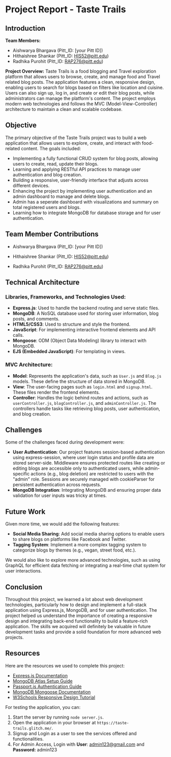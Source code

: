 # Project Report - Taste Trails

## Introduction

**Team Members:**
- Aishwarya Bhargava (Pitt_ID: [your Pitt ID])
- Hithaishree Shankar (Pitt_ID: HIS52@pitt.edu)
- Radhika Purohit (Pitt_ID: RAP276@pitt.edu)

**Project Overview:**
Taste Trails is a food blogging and Travel exploration platform that allows users to browse, create, and manage food and Travel related blog posts. The application features a clean, responsive design, enabling users to search for blogs based on filters like location and cuisine. Users can also sign up, log in, and create or edit their blog posts, while administrators can manage the platform's content. The project employs modern web technologies and follows the MVC (Model-View-Controller) architecture to maintain a clean and scalable codebase.

## Objective

The primary objective of the Taste Trails project was to build a web application that allows users to explore, create, and interact with food-related content. The goals included:
- Implementing a fully functional CRUD system for blog posts, allowing users to create, read, update their blogs.
- Learning and applying RESTful API practices to manage user authentication and blog creation.
- Building a responsive, user-friendly interface that adjusts across different devices.
- Enhancing the project by implementing user authentication and an admin dashboard to manage and delete blogs.
- Admin has a seperate dashboard with visualizations and summary on total registered users and blogs.
- Learning how to integrate MongoDB for database storage and for user authentication.

## Team Member Contributions

- Aishwarya Bhargava (Pitt_ID: [your Pitt ID])

- Hithaishree Shankar (Pitt_ID: HIS52@pitt.edu)

- Radhika Purohit (Pitt_ID: RAP276@pitt.edu)
  

## Technical Architecture

### Libraries, Frameworks, and Technologies Used:
- **Express.js**: Used to handle the backend routing and serve static files.
- **MongoDB**: A NoSQL database used for storing user information, blog posts, and comments.
- **HTML5/CSS3**: Used to structure and style the frontend.
- **JavaScript**: For implementing interactive frontend elements and API calls.
- **Mongoose**: ODM (Object Data Modeling) library to interact with MongoDB.
- **EJS (Embedded JavaScript)**: For templating in views.

### MVC Architecture:
- **Model**: Represents the application's data, such as `User.js` and `Blog.js` models. These define the structure of data stored in MongoDB.
- **View**: The user-facing pages such as `login.html` and `signup.html`. These files render the frontend elements.
- **Controller**: Handles the logic behind routes and actions, such as `userController.js`, `blogController.js`, and `adminController.js`. The controllers handle tasks like retrieving blog posts, user authentication, and blog creation.

## Challenges

Some of the challenges faced during development were:
- **User Authentication**: Our project features session-based authentication using express-session, where user login status and profile data are stored server-side. Middleware ensures protected routes like creating or editing blogs are accessible only to authenticated users, while admin-specific actions (e.g., blog deletion) are restricted to users with the "admin" role. Sessions are securely managed with cookieParser for persistent authentication across requests.
- **MongoDB Integration**: Integrating MongoDB and ensuring proper data validation for user inputs was tricky at times.

## Future Work

Given more time, we would add the following features:
- **Social Media Sharing**: Add social media sharing options to enable users to share blogs on platforms like Facebook and Twitter.
- **Tagging System**: Implement a more complex tagging system to categorize blogs by themes (e.g., vegan, street food, etc.).

We would also like to explore more advanced technologies, such as using GraphQL for efficient data fetching or integrating a real-time chat system for user interactions.

## Conclusion

Throughout this project, we learned a lot about web development technologies, particularly how to design and implement a full-stack application using Express.js, MongoDB, and  for user authentication. The project helped us understand the importance of creating a responsive design and integrating back-end functionality to build a feature-rich application. The skills we acquired will definitely be valuable in future development tasks and provide a solid foundation for more advanced web projects.

## Resources

Here are the resources we used to complete this project:
- [Express.js Documentation](https://expressjs.com/)
- [MongoDB Atlas Setup Guide](https://www.mongodb.com/cloud/atlas)
- [Passport.js Authentication Guide](http://www.passportjs.org/docs/)
- [MongoDB Mongoose Documentation](https://mongoosejs.com/)
- [W3Schools Responsive Design Tutorial](https://www.w3schools.com/css/css_rwd_mediaqueries.asp)

For testing the application, you can:
1. Start the server by running `node server.js`.
2. Open the application in your browser at `https://taste-trails.glitch.me/`.
3. Signup and Login as a user to see the services offered and functionalities.
4. For Admin Access, Login with **User**: admin123@gmail.com and **Password:** admin123

